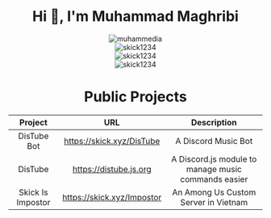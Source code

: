 <div align="center">
  <h1>Hi 👋, I'm Muhammad Maghribi</h1>  
  <img src="https://github-readme-stats.vercel.app/api?username=muhammedia&show_icons=true&locale=en&theme=dark&hide_border=true&cache_seconds=1800&icon_color=00ffff&text_color=61dafb&title_color=00ffff" alt="muhammedia" />
  <br>
  <img src="https://github-readme-streak-stats.herokuapp.com/?user=skick1234&theme=dark&hide_border=true" alt="skick1234" />
  <br>
  <img src="https://github-readme-stats.vercel.app/api/top-langs?username=skick1234&hide=css&layout=compact&theme=dark&hide_border=true&cache_seconds=1800" alt="skick1234" />
  <br>
  <img src="https://komarev.com/ghpvc/?username=skick1234&label=Profile%20views&color=0e75b6&style=flat-square" alt="skick1234" />
 
  <h1>Public Projects</h1> 
  
  | Project           | URL                        | Description                                         |
  |:-----------------:|:--------------------------:|:---------------------------------------------------:|
  | DisTube Bot       | https://skick.xyz/DisTube  | A Discord Music Bot                                 |
  | DisTube           | https://distube.js.org     | A Discord.js module to manage music commands easier |
  | Skick Is Impostor | https://skick.xyz/Impostor | An Among Us Custom Server in Vietnam                |
</div>
